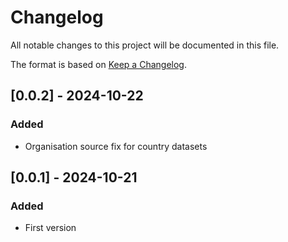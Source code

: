 # Changelog

All notable changes to this project will be documented in this file.

The format is based on [Keep a Changelog](https://keepachangelog.com/en/1.0.0/).

## [0.0.2] - 2024-10-22

### Added

- Organisation source fix for country datasets

## [0.0.1] - 2024-10-21

### Added

- First version
